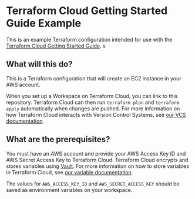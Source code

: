# Terraform Cloud Getting Started Guide Example

This is an example Terraform configuration intended for use with the [Terraform Cloud Getting Started Guide](https://learn.hashicorp.com/terraform/cloud-gettingstarted/tfc_overview).
s
## What will this do?

This is a Terraform configuration that will create an EC2 instance in your AWS account. 

When you set up a Workspace on Terraform Cloud, you can link to this repository. Terraform Cloud can then run `terraform plan` and `terraform apply` automatically when changes are pushed. For more information on how Terraform Cloud interacts with Version Control Systems, see [our VCS documentation](https://www.terraform.io/docs/cloud/run/ui.html).

## What are the prerequisites?

You must have an AWS account and provide your AWS Access Key ID and AWS Secret Access Key to Terraform Cloud. Terraform Cloud encrypts and stores variables using [Vault](https://www.vaultproject.io/). For more information on how to store variables in Terraform Cloud, see [our variable documentation](https://www.terraform.io/docs/cloud/workspaces/variables.html).

The values for `AWS_ACCESS_KEY_ID` and `AWS_SECRET_ACCESS_KEY` should be saved as environment variables on your workspace.
